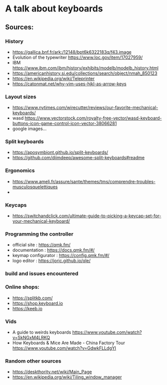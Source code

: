 # A talk about keyboards

## Sources:

### History

- https://gallica.bnf.fr/ark:/12148/bpt6k6322183q/f43.image
- Evolution of the typewriter https://www.loc.gov/item/17027959/ 
- IBM https://www.ibm.com/ibm/history/exhibits/modelb/modelb_history.html
- https://americanhistory.si.edu/collections/search/object/nmah_850123
- https://en.wikipedia.org/wiki/Teleprinter
- https://catonmat.net/why-vim-uses-hjkl-as-arrow-keys

### Layout sizes

- https://www.nytimes.com/wirecutter/reviews/our-favorite-mechanical-keyboards/
- wasd https://www.vectorstock.com/royalty-free-vector/wasd-keyboard-buttons-icon-game-control-icon-vector-38066281 
- google images...

### Split keyboards

- https://aposymbiont.github.io/split-keyboards/
- https://github.com/diimdeep/awesome-split-keyboards#readme

### Ergonomics

- https://www.ameli.fr/assure/sante/themes/tms/comprendre-troubles-musculosquelettiques
- 

### Keycaps

- https://switchandclick.com/ultimate-guide-to-picking-a-keycap-set-for-your-mechanical-keyboard/

### Programming the controller

- official site : https://qmk.fm/
- documentation : https://docs.qmk.fm/#/
- keymap configurator : https://config.qmk.fm/#/ 
- logo editor : https://joric.github.io/qle/

### build and issues encountered


### Online shops:

- https://splitkb.com/
- https://shop.keyboard.io
- https://keeb.io

### Vids

- A guide to weirds keyboards https://www.youtube.com/watch?v=SkNGxM4LRKQ
- How Keyboards & Mice Are Made - China Factory Tour https://www.youtube.com/watch?v=GdwkFLLdgYI

### Random other sources

- https://deskthority.net/wiki/Main_Page
- https://en.wikipedia.org/wiki/Tiling_window_manager
